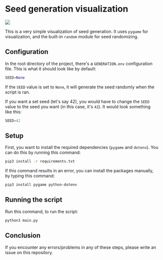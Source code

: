 
# Seed generation visualization
![](https://www.gnu.org/graphics/gplv3-or-later-sm.png)

This is a very simple visualization of seed generation. It uses `pygame` for visualization, and the built-in `random` module for seed randomizing.

## Configuration
In the root directory of the project, there's a `GENERATION.env` configuration file. This is what it should look like by default:
```python
SEED=None
```
If the `SEED` value is set to `None`, it will generate the seed randomly when the script is ran.

If you want a set seed (let's say 42), you would have to change the `SEED` value to the seed you want (in this case, it's `42`). It would look something like this:
```python
SEED=42
```

## Setup
First, you want to install the required dependencies (`pygame` and `dotenv`). You can do this by running this command:
```zsh
pip3 install -r requirements.txt
```
If this command results in an error, you can install the packages manually, by typing this command:
```zsh
pip3 install pygame python-dotenv
```

## Running the script
Run this command, to run the script:
```zsh
python3 main.py
```

## Conclusion
If you encounter any errors/problems in any of these steps, please write an issue on this repository.